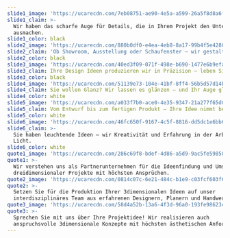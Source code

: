 ```yaml
---
slide1_image: 'https://ucarecdn.com/7eb08751-ae90-4e5a-a599-26a5f8d8a6fe/'
slide1_claim: >-
  Wir haben das scharfe Auge für Details, die in Ihrem Projekt den Unterschied
  ausmachen.
slide1_color: black
slide2_image: 'https://ucarecdn.com/880b0df0-e4ea-4eb8-8a17-99b4f5e4280d/'
slide2_claim: 'Ob Showroom, Ausstellung oder Schaufenster — wir gestalten Ihr Display.'
slide2_color: black
slide3_image: 'https://ucarecdn.com/40ed3f09-071f-498e-b690-1477e6b9efa9/'
slide3_claim: Ihre Design Ideen produzieren wir in Präzision — leben Sie mit uns Swissness.
slide3_color: black
slide4_image: 'https://ucarecdn.com/51139e73-104e-41bf-8ff4-56b5d57d14bf/'
slide4_claim: Sie wollen Glanz? Wir lassen es glänzen — und Ihr Auge glänzt mit.
slide4_color: white
slide5_image: 'https://ucarecdn.com/a033f7b0-ace0-4e35-9347-21a277f65d0a/'
slide5_claim: Vom Entwurf bis zum fertigen Produkt — Ihre Idee nimmt bei uns Form an.
slide5_color: white
slide6_image: 'https://ucarecdn.com/46fc650f-9167-4c5f-8816-dd5dc1e6bb6e/'
slide6_claim: >-
  Sie haben leuchtende Ideen — wir Kreativität und Erfahrung in der Arbeit mit
  Licht.
slide6_color: white
quote1_image: 'https://ucarecdn.com/286c69f8-bdef-4d86-a5d9-9ac5fe59850a/'
quote1: >-
  Wir verstehen uns als Partnerunternehmen für die Ideenfindung und Umsetzung
  dreidimensionaler Projekte mit höchsten Ansprüchen.
quote2_image: 'https://ucarecdn.com/0814c07c-6e21-484c-b1e9-c03fcf603f6e/'
quote2: >-
  Setzen Sie für die Produktion Ihrer 3dimensionalen Ideen auf unser
  interdisziplinäres Team aus erfahrenen Designern, Planern und Handwerkern.
quote3_image: 'https://ucarecdn.com/58d4a52b-13a6-4f3d-96a0-193fe98623cc/'
quote3: >-
  Sprechen Sie mit uns über Ihre Projektidee! Wir realisieren auch
  anspruchsvolle 3dimensionale Konzepte mit höchsten ästhetischen Anforderungen.
---
```


